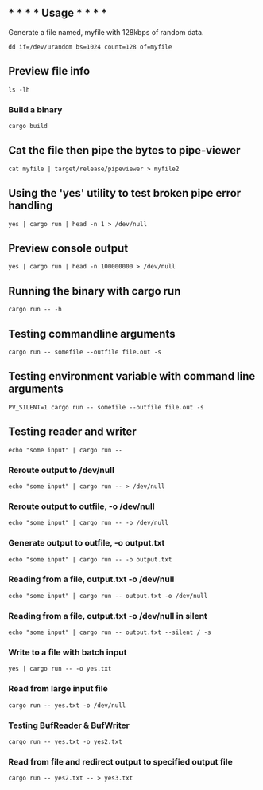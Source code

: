## * * * * Usage * * * *
Generate a file named, myfile with 128kbps of random data.

```shell
dd if=/dev/urandom bs=1024 count=128 of=myfile
```

## Preview file info
```shell
ls -lh
```

### Build a binary
```shell
cargo build
```

## Cat the file then pipe the bytes to pipe-viewer
```shell
cat myfile | target/release/pipeviewer > myfile2
```

## Using the 'yes' utility to test broken pipe error handling
```shell
yes | cargo run | head -n 1 > /dev/null
```

## Preview console output
```shell
yes | cargo run | head -n 100000000 > /dev/null
```

## Running the binary with cargo run
```shell
cargo run -- -h
```

## Testing commandline arguments
```shell
cargo run -- somefile --outfile file.out -s
```

## Testing environment variable with command line arguments
```shell
PV_SILENT=1 cargo run -- somefile --outfile file.out -s
```

## Testing reader and writer
```shell
echo "some input" | cargo run --
```
### Reroute output to /dev/null
```shell
echo "some input" | cargo run -- > /dev/null
```

### Reroute output to outfile, -o /dev/null
```shell
echo "some input" | cargo run -- -o /dev/null
```

### Generate output to outfile, -o output.txt
```shell
echo "some input" | cargo run -- -o output.txt
```

### Reading from a file, output.txt -o /dev/null
```shell
echo "some input" | cargo run -- output.txt -o /dev/null
```

### Reading from a file, output.txt -o /dev/null in silent
```shell
echo "some input" | cargo run -- output.txt --silent / -s
```

### Write to a file with batch input
```shell
yes | cargo run -- -o yes.txt
```

### Read from large input file
```shell
cargo run -- yes.txt -o /dev/null
```

### Testing BufReader & BufWriter
```shell
cargo run -- yes.txt -o yes2.txt
```


### Read from file and redirect output to specified output file
```shell
cargo run -- yes2.txt -- > yes3.txt
```

